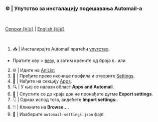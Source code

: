 ### ⚙️ |  **Упутство за инсталацију подешавања Automail-а**

<br>

  [Српски (🇷🇸)](README.md) | [English (🇬🇧)](README-en.md)

<br>

1. 📥 | Инсталирајте Automail пратећи [упутство](../README.md).

- Пратите ову > [везу](https://anilist.co/settings/apps), а затим крените од броја `6.` или

2. 🌐 | Идите на [AniList](https://anilist.co/settings/apps)
3. 🔧 | Пређите преко иконице профила и отворите [Settings](https://anilist.co/settings).
4. 📱 | Нађите на секцију [Apps](https://anilist.co/settings/apps).
5. 🔍 | У њој се налази област **Apps and Automail**.
6. 🔽 | Спустите се до краја док не пронађете дугме **Export settings**.
7. 👇 | Одмах испод тога, видећете **Import settings:**.
8. 🖱️ | Кликните на **Browse...**.
9. 📂 | Изаберите `automail-settings.json` фајл.
